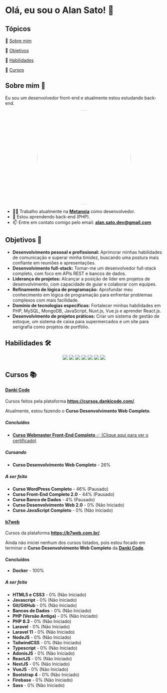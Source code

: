 # Olá, eu sou o Alan Sato! :wave:

## Tópicos

:small_blue_diamond: [Sobre mim](#sobre-mim-rocket)

:small_blue_diamond: [Objetivos](#objetivos-dart)

:small_blue_diamond: [Habilidades](#habilidades-hammer_and_wrench)

:small_blue_diamond: [Cursos](#cursos-books)

## Sobre mim :rocket:

Eu sou um desenvolvedor front-end e atualmente estou estudando back-end.

<p align="center">
<img src="https://i.ibb.co/yY3VB3G/IMG-20240901-WA0250.jpg" style="width: 300px; border-radius: 150px;">
</p>

- :man_technologist: Trabalho atualmente na **[Metanoia](https://www.mtn.com.br/)** como desenvolvedor.
- :brain: Estou aprendendo back-end (PHP).
- :mailbox: Entre em contato comigo pelo email: **alan.sato.dev@gmail.com**

## Objetivos :dart:

- **Desenvolvimento pessoal e profissional:** Aprimorar minhas habilidades de comunicação e superar minha timidez, buscando uma postura mais confiante em reuniões e apresentações.
- **Desenvolvimento full-stack:** Tornar-me um desenvolvedor full-stack completo, com foco em APIs REST e bancos de dados.
- **Liderança de projetos:** Alcançar a posição de líder em projetos de desenvolvimento, com capacidade de guiar e colaborar com equipes.
- **Refinamento de lógica de programação:** Aprofundar meu conhecimento em lógica de programação para enfrentar problemas complexos com mais facilidade.
- **Domínio de tecnologias específicas:** Fortalecer minhas habilidades em PHP, MySQL, MongoDB, JavaScript, Nuxt.js, Vue.js e aprender React.js.
- **Desenvolvimento de projetos práticos:** Criar um sistema de gestão de estoque, um sistema de caixa para supermercados e um site para serigrafia como projetos de portfólio.

## Habilidades :hammer_and_wrench:

<p align="center">
<img  src="https://img.shields.io/badge/HTML5-E34F26?style=for-the-badge&logo=html5&logoColor=white"/>
<img  src="https://img.shields.io/badge/CSS3-004CE8?style=for-the-badge&logo=css3&logoColor=white"/>
<img  src="https://img.shields.io/badge/JAVASCRIPT-F7DF1E?style=for-the-badge&logo=javascript&logoColor=black"/>
<img  src="https://img.shields.io/badge/Vue.js-1A1A1A?style=for-the-badge&logo=vuedotjs&logoColor=4FC08D"/>
<img  src="https://img.shields.io/badge/Nuxt.js-020420?style=for-the-badge&logo=nuxt&logoColor=00c16a"/>
<img  src="https://img.shields.io/badge/PHP-7B7FB5?style=for-the-badge&logo=php&logoColor=white"/>
<img  src="https://img.shields.io/badge/WORDPRESS-21759B?style=for-the-badge&logo=wordpress&logoColor=white"/>
</p>

## Cursos :books:

#### [Danki Code](https://github.com/al4nn?tab=repositories&q=danki+code&type=&language=&sort=)

Cursos feitos pela plataforma **https://cursos.dankicode.com/**.

Atualmente, estou fazendo o **Curso Desenvolvimento Web Completo**.

##### Concluídos 

- [**Curso Webmaster Front-End Completo** :white_check_mark: (Clique aqui para ver o certificado)](https://bit.ly/40GhxmI)

##### Cursando

- **Curso Desenvolvimento Web Completo** - 26%

##### A ser feito

- **Curso WordPress Completo** - 46% (Pausado)
- **Curso Front-End Completo 2.0** - 44% (Pausado)
- **Curso Banco de Dados** - 4% (Pausado)
- **Curso Desenvolvimento Web 2.0** - 0% (Não Iniciado)
- **Curso JavaScript Completo** - 0% (Não Iniciado)

#### [b7web](https://github.com/al4nn?tab=repositories&q=b7web&type=&language=&sort=)

Cursos da plataforma **https://b7web.com.br/**.

Ainda não iniciei nenhum dos cursos listados, pois estou focado em terminar o **Curso Desenvolvimento Web Completo** da [**Danki Code**](https://github.com/al4nn/danki-code).

#### Concluídos

-   **Docker** - 100%

##### A ser feito

-   **HTML5 e CSS3** - 0% (Não Iniciado)
-   **Javascript** - 0% (Não Iniciado)
-   **Git/GitHub** - 0% (Não Iniciado)
-   **Bancos de Dados** - 0% (Não Iniciado)
-   **PHP (Versão Antiga)** - 0% (Não Iniciado)
-   **PHP 8.3** - 0% (Não Iniciado)
-   **Laravel** - 0% (Não Iniciado)
-   **Laravel 11** - 0% (Não Iniciado)
-   **NodeJS** - 0% (Não Iniciado)
-   **TailwindCSS** - 0% (Não Iniciado)
-   **Typescript** - 0% (Não Iniciado)
-   **AdonisJS** - 0% (Não Iniciado)
-   **ReactJS** - 0% (Não Iniciado)
-   **NextJS** - 0% (Não Iniciado)
-   **VueJS** - 0% (Não Iniciado)
-   **Bootstrap 4** - 0% (Não Iniciado)
-   **Firebase** - 0% (Não Iniciado)
-   **Sass** - 0% (Não Iniciado)
